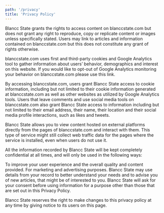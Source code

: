 ```yaml
---
path: '/privacy'
title: 'Privacy Policy'
---
```

Blancc State grants the rights to access content on blanccstate.com but does not grant any right to reproduce, copy or replicate content or images unless specifically stated. Users may link to articles and information contained on blanccstate.com but this does not constitute any grant of rights otherwise.

blanccstate.com uses first and third-party cookies and Google Analytics tool to gather information about users’ behavior, demographics and interest on this website. If you would like to opt-out of Google Analytics monitoring your behavior on blanccstate.com please use this link.

By accessing blanccstate.com, users grant Blancc State access to cookie information, including but not limited to their cookie information generated at blanccstate.com as well as other websites as utilized by Google Analytics tools. Users that leave comments and use social media tools on blanccstate.com also grant Blancc State access to information including but not limited to their email address, their name, their location and their social media profile interactions, such as likes and tweets.

Blancc State allows you to view content hosted on external platforms directly from the pages of blanccstate.com and interact with them. This type of service might still collect web traffic data for the pages where the service is installed, even when users do not use it.

All the information recorded by Blancc State will be kept completely confidential at all times, and will only be used in the following ways:

To improve your user experience and the overall quality and content provided. For marketing and advertising purposes. Blancc State may use details from your record to better understand your needs and to advise you of new articles, that might be of interested to you. Blancc State will ask for your consent before using information for a purpose other than those that are set out in this Privacy Policy.

Blancc State reserves the right to make changes to this privacy policy at any time by giving notice to its users on this page.
